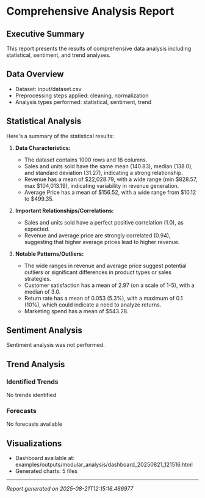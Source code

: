 # Comprehensive Analysis Report

## Executive Summary
This report presents the results of comprehensive data analysis including statistical, sentiment, and trend analyses.

## Data Overview
- Dataset: input/dataset.csv
- Preprocessing steps applied: cleaning, normalization
- Analysis types performed: statistical, sentiment, trend

## Statistical Analysis
Here's a summary of the statistical results:

1.  **Data Characteristics:**
    *   The dataset contains 1000 rows and 16 columns.
    *   Sales and units sold have the same mean (140.83), median (138.0), and standard deviation (31.27), indicating a strong relationship.
    *   Revenue has a mean of $22,028.79, with a wide range (min $828.57, max $104,013.19), indicating variability in revenue generation.
    *   Average Price has a mean of $156.52, with a wide range from $10.12 to $499.35.

2.  **Important Relationships/Correlations:**
    *   Sales and units sold have a perfect positive correlation (1.0), as expected.
    *   Revenue and average price are strongly correlated (0.94), suggesting that higher average prices lead to higher revenue.

3.  **Notable Patterns/Outliers:**
    *   The wide ranges in revenue and average price suggest potential outliers or significant differences in product types or sales strategies.
    *   Customer satisfaction has a mean of 2.97 (on a scale of 1-5), with a median of 3.0.
    *   Return rate has a mean of 0.053 (5.3%), with a maximum of 0.1 (10%), which could indicate a need to analyze returns.
    *   Marketing spend has a mean of $543.28.


## Sentiment Analysis
Sentiment analysis was not performed.

## Trend Analysis
### Identified Trends
No trends identified

### Forecasts
No forecasts available

## Visualizations
- Dashboard available at: examples/outputs/modular_analysis/dashboard_20250821_121516.html
- Generated charts: 5 files

---
*Report generated on 2025-08-21T12:15:16.466977*